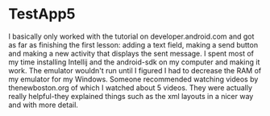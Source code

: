 TestApp5
========

I basically only worked with the tutorial on developer.android.com and got as far as finishing the first lesson: adding a text field, making a send button and making a new activity that displays the sent message. I spent most of my time installing Intellij and the android-sdk on my computer and making it work. The emulator wouldn't run until I figured I had to decrease the RAM of my emulator for my Windows. Someone recommended watching videos by thenewboston.org of which I watched about 5 videos. They were actually really helpful-they explained things such as the xml layouts in a nicer way and with more detail. 

